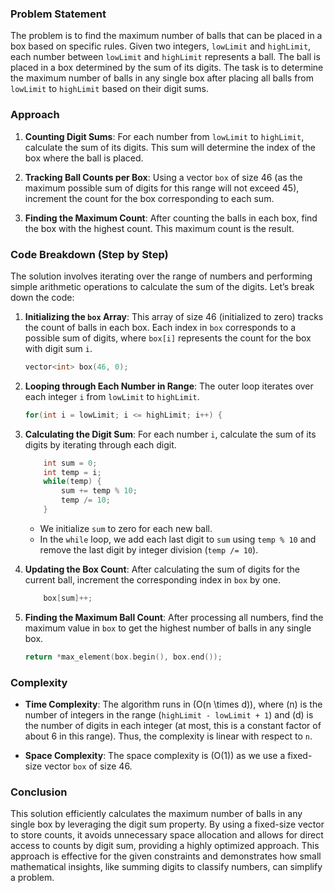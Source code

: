 ### Problem Statement

The problem is to find the maximum number of balls that can be placed in a box based on specific rules. Given two integers, `lowLimit` and `highLimit`, each number between `lowLimit` and `highLimit` represents a ball. The ball is placed in a box determined by the sum of its digits. The task is to determine the maximum number of balls in any single box after placing all balls from `lowLimit` to `highLimit` based on their digit sums.

### Approach

1. **Counting Digit Sums**: For each number from `lowLimit` to `highLimit`, calculate the sum of its digits. This sum will determine the index of the box where the ball is placed.
  
2. **Tracking Ball Counts per Box**: Using a vector `box` of size 46 (as the maximum possible sum of digits for this range will not exceed 45), increment the count for the box corresponding to each sum.
  
3. **Finding the Maximum Count**: After counting the balls in each box, find the box with the highest count. This maximum count is the result.

### Code Breakdown (Step by Step)

The solution involves iterating over the range of numbers and performing simple arithmetic operations to calculate the sum of the digits. Let’s break down the code:

1. **Initializing the `box` Array**: This array of size 46 (initialized to zero) tracks the count of balls in each box. Each index in `box` corresponds to a possible sum of digits, where `box[i]` represents the count for the box with digit sum `i`.

   ```cpp
   vector<int> box(46, 0);
   ```

2. **Looping through Each Number in Range**: The outer loop iterates over each integer `i` from `lowLimit` to `highLimit`.

   ```cpp
   for(int i = lowLimit; i <= highLimit; i++) {
   ```

3. **Calculating the Digit Sum**: For each number `i`, calculate the sum of its digits by iterating through each digit.

   ```cpp
       int sum = 0;
       int temp = i;
       while(temp) {
           sum += temp % 10;
           temp /= 10;
       }
   ```

   - We initialize `sum` to zero for each new ball.
   - In the `while` loop, we add each last digit to `sum` using `temp % 10` and remove the last digit by integer division (`temp /= 10`).

4. **Updating the Box Count**: After calculating the sum of digits for the current ball, increment the corresponding index in `box` by one.

   ```cpp
       box[sum]++;
   ```

5. **Finding the Maximum Ball Count**: After processing all numbers, find the maximum value in `box` to get the highest number of balls in any single box.

   ```cpp
   return *max_element(box.begin(), box.end());
   ```

### Complexity

- **Time Complexity**: The algorithm runs in \(O(n \times d)\), where \(n\) is the number of integers in the range (`highLimit - lowLimit + 1`) and \(d\) is the number of digits in each integer (at most, this is a constant factor of about 6 in this range). Thus, the complexity is linear with respect to `n`.
  
- **Space Complexity**: The space complexity is \(O(1)\) as we use a fixed-size vector `box` of size 46.

### Conclusion

This solution efficiently calculates the maximum number of balls in any single box by leveraging the digit sum property. By using a fixed-size vector to store counts, it avoids unnecessary space allocation and allows for direct access to counts by digit sum, providing a highly optimized approach. This approach is effective for the given constraints and demonstrates how small mathematical insights, like summing digits to classify numbers, can simplify a problem.